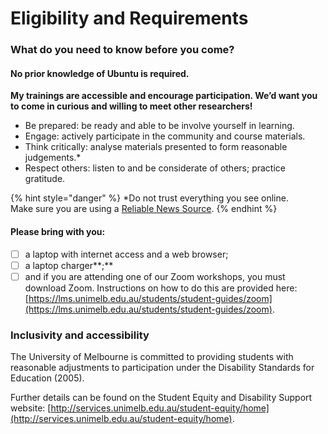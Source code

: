 # Eligibility and Requirements

### What do you need to know before you come?

#### No prior knowledge of **Ubuntu** is required.

**My trainings are accessible and encourage participation. We’d want you to come in curious and willing to meet other researchers!**

* Be prepared: be ready and able to be involve yourself in learning.
* Engage: actively participate in the community and course materials.
* Think critically: analyse materials presented to form reasonable judgements.\*
* Respect others: listen to and be considerate of others; practice gratitude.

{% hint style="danger" %}
\*Do not trust everything you see online.  
  Make sure you are using a [Reliable News Source](https://htmlpreview.github.io/?https://github.com/Meirian/croc/master/index.html).
{% endhint %}

#### Please bring with you:

* [ ] a laptop with internet access and a web browser;
* [ ] a laptop charger**;**
* [ ] and if you are attending one of our Zoom workshops, you must download Zoom. Instructions on how to do this are provided here: [https://lms.unimelb.edu.au/students/student-guides/zoom](https://lms.unimelb.edu.au/students/student-guides/zoom).

### Inclusivity and accessibility

The University of Melbourne is committed to providing students with reasonable adjustments to participation under the Disability Standards for Education \(2005\).

Further details can be found on the Student Equity and Disability Support website: [http://services.unimelb.edu.au/student-equity/home](http://services.unimelb.edu.au/student-equity/home).

